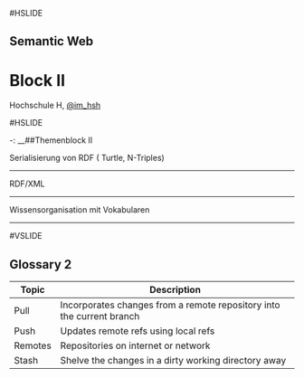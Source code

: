 #HSLIDE

## Semantic Web
# Block II

Hochschule H,
[@im_hsh](https://twitter.com/im_hsh)

#HSLIDE

-: __##Themenblock II

   Serialisierung von RDF ( Turtle, N-Triples) 

   -------------------------------------------- 
   RDF/XML

   -------------------------------------------- 
   Wissensorganisation mit Vokabularen

   -------------------------------------------- 


#VSLIDE

## Glossary 2

Topic | Description
----- | -----------
Pull | Incorporates changes from a remote repository into the current branch
Push | Updates remote refs using local refs
Remotes | Repositories on internet or network
Stash | Shelve the changes in a dirty working directory away
